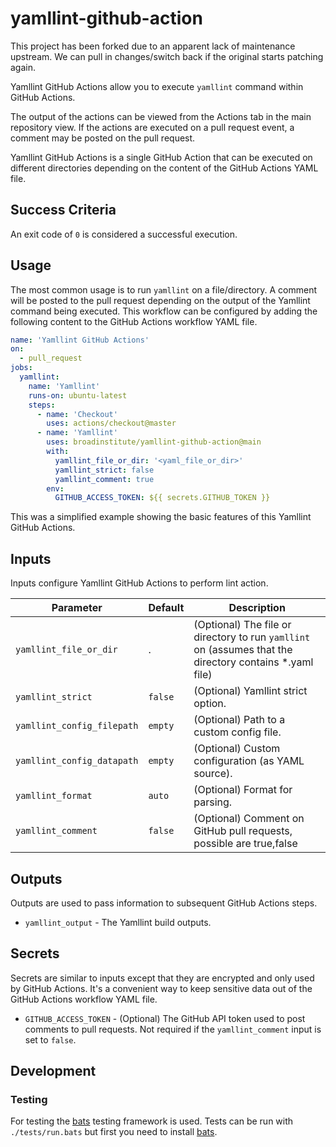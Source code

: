 # yamllint-github-action

This project has been forked due to an apparent lack of maintenance upstream.
We can pull in changes/switch back if the original starts patching again.

Yamllint GitHub Actions allow you to execute `yamllint` command within GitHub Actions.

The output of the actions can be viewed from the Actions tab in the main repository view. If the actions are executed on a pull request event, a comment may be posted on the pull request.

Yamllint GitHub Actions is a single GitHub Action that can be executed on different directories depending on the content of the GitHub Actions YAML file.

## Success Criteria

An exit code of `0` is considered a successful execution.

## Usage

The most common usage is to run `yamllint` on a file/directory. A comment will be posted to the pull request depending on the output of the Yamllint command being executed. This workflow can be configured by adding the following content to the GitHub Actions workflow YAML file.

```yaml
name: 'Yamllint GitHub Actions'
on:
  - pull_request
jobs:
  yamllint:
    name: 'Yamllint'
    runs-on: ubuntu-latest
    steps:
      - name: 'Checkout'
        uses: actions/checkout@master
      - name: 'Yamllint'
        uses: broadinstitute/yamllint-github-action@main
        with:
          yamllint_file_or_dir: '<yaml_file_or_dir>'
          yamllint_strict: false
          yamllint_comment: true
        env:
          GITHUB_ACCESS_TOKEN: ${{ secrets.GITHUB_TOKEN }}
```

This was a simplified example showing the basic features of this Yamllint GitHub Actions.

## Inputs

Inputs configure Yamllint GitHub Actions to perform lint action.

| Parameter                    | Default | Description                                                                                                               |
|------------------------------|---------|---------------------------------------------------------------------------------------------------------|
| `yamllint_file_or_dir`       | .       | (Optional) The file or directory to run `yamllint` on (assumes that the directory contains *.yaml file) |
| `yamllint_strict`            | `false` | (Optional) Yamllint strict option.                                  |
| `yamllint_config_filepath`   | `empty` | (Optional) Path to a custom config file.                            |
| `yamllint_config_datapath`   | `empty` | (Optional) Custom configuration (as YAML source).                   |
| `yamllint_format`            | `auto`  | (Optional) Format for parsing.                                      |
| `yamllint_comment`           | `false` | (Optional) Comment on GitHub pull requests, possible are true,false |

## Outputs

Outputs are used to pass information to subsequent GitHub Actions steps.

* `yamllint_output` - The Yamllint build outputs.

## Secrets

Secrets are similar to inputs except that they are encrypted and only used by GitHub Actions. It's a convenient way to keep sensitive data out of the GitHub Actions workflow YAML file.

* `GITHUB_ACCESS_TOKEN` - (Optional) The GitHub API token used to post comments to pull requests. Not required if the `yamllint_comment` input is set to `false`.

## Development

### Testing

For testing the [bats](https://github.com/bats-core/bats-core) testing framework is used.
Tests can be run with ``./tests/run.bats`` but first you need to install [bats](https://github.com/bats-core/bats-core#installation).
